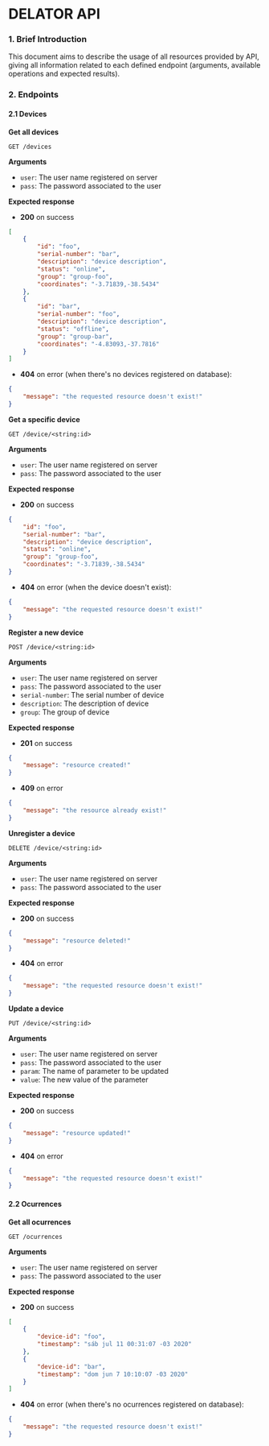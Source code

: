 # DELATOR API

### 1. Brief Introduction

This document aims to describe the usage of all resources provided by API, giving all information
related to each defined endpoint (arguments, available operations and expected results).

### 2. Endpoints

#### 2.1 Devices

**Get all devices**

`GET /devices`

**Arguments**

- ```user```: The user name registered on server
- ```pass```: The password associated to the user

**Expected response**

- **200** on success

```json
[
    {
        "id": "foo",
        "serial-number": "bar",
        "description": "device description",
        "status": "online",
        "group": "group-foo",
        "coordinates": "-3.71839,-38.5434"
    },
    {
        "id": "bar",
        "serial-number": "foo",
        "description": "device description",
        "status": "offline",
        "group": "group-bar",
        "coordinates": "-4.83093,-37.7816"
    }
]
```

- **404** on error (when there's no devices registered on  database):

```json
{
    "message": "the requested resource doesn't exist!"
}
```

**Get a specific device**

`GET /device/<string:id>`

**Arguments**

- ```user```: The user name registered on server
- ```pass```: The password associated to the user

**Expected response**

- **200** on success

```json
{
    "id": "foo",
    "serial-number": "bar",
    "description": "device description",
    "status": "online",
    "group": "group-foo",
    "coordinates": "-3.71839,-38.5434"
}
```

- **404** on error (when the device doesn't exist):

```json
{
    "message": "the requested resource doesn't exist!"
}
```

**Register a new device**

`POST /device/<string:id>`

**Arguments**

- ```user```: The user name registered on server
- ```pass```: The password associated to the user
- ```serial-number```: The serial number of device
- ```description```: The description of device
- ```group```: The group of device

**Expected response**

- **201** on success

```json
{
    "message": "resource created!"
}
```

- **409** on error

```json
{
    "message": "the resource already exist!"
}
```

**Unregister a device**

`DELETE /device/<string:id>`

**Arguments**

- ```user```: The user name registered on server
- ```pass```: The password associated to the user

**Expected response**

- **200** on success

```json
{
    "message": "resource deleted!"
}
```

- **404** on error

```json
{
    "message": "the requested resource doesn't exist!"
}
```

**Update a device**

`PUT /device/<string:id>`

**Arguments**

- ```user```: The user name registered on server
- ```pass```: The password associated to the user
- ```param```: The name of parameter to be updated
- ```value```: The new value of the parameter

**Expected response**

- **200** on success

```json
{
    "message": "resource updated!"
}
```

- **404** on error

```json
{
    "message": "the requested resource doesn't exist!"
}
```

#### 2.2 Ocurrences

**Get all ocurrences**

`GET /ocurrences`

**Arguments**

- ```user```: The user name registered on server
- ```pass```: The password associated to the user

**Expected response**

- **200** on success

```json
[
    {
        "device-id": "foo",
        "timestamp": "sáb jul 11 00:31:07 -03 2020"
    },
    {
        "device-id": "bar",
        "timestamp": "dom jun 7 10:10:07 -03 2020"
    }
]
```

- **404** on error (when there's no ocurrences registered on database):

```json
{
    "message": "the requested resource doesn't exist!"
}
```
